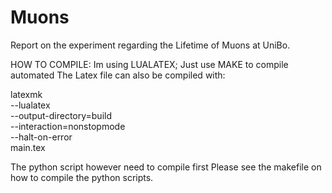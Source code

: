 # Muons
Report on the experiment regarding the Lifetime of Muons at UniBo.

HOW TO COMPILE:
Im using LUALATEX;
Just use MAKE to compile automated
The Latex file can also be compiled with:

latexmk \
	  --lualatex \
	  --output-directory=build \
	  --interaction=nonstopmode \
	  --halt-on-error \
	main.tex

The python script however need to compile first
Please see the makefile on how to compile the python scripts.
